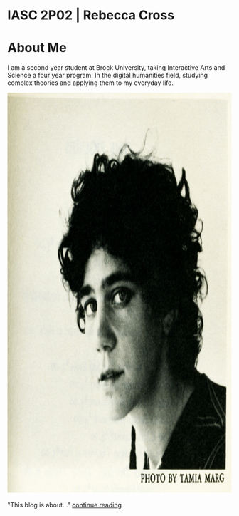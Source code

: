 # IASC 2P02 | Rebecca Cross 
# About Me 

I am a second year student at Brock University, taking Interactive Arts and Science a four year program. In the digital humanities field, studying complex theories and applying them to my everyday life. 





<img src="johanna-drucker.jpg" alt="drucker" style="width:1000px;height:900px;">


"This blog is about..." 
      <a href="https://rc16je.github.io/IASC-2P02/blog">continue reading</a>
